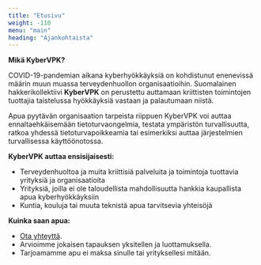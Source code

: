 ```yaml
---
title: "Etusivu"
weight: -110
menu: "main"
heading: "Ajankohtaista"
---
```

**Mikä KyberVPK?**

COVID-19-pandemian aikana kyberhyökkäyksiä on kohdistunut enenevissä määrin muun muassa terveydenhuollon organisaatioihin. Suomalainen hakkerikollektiivi **KyberVPK** on perustettu auttamaan kriittisten toimintojen tuottajia taistelussa hyökkäyksiä vastaan ja palautumaan niistä.

Apua pyytävän organisaation tarpeista riippuen KyberVPK voi auttaa ennaltaehkäisemään tietoturvaongelmia, testata ympäristön turvallisuutta, ratkoa yhdessä tietoturvapoikkeamia tai esimerkiksi auttaa järjestelmien turvallisessa käyttöönotossa.

**KyberVPK auttaa ensisijaisesti:**

* Terveydenhuoltoa ja muita kriittisiä palveluita ja toimintoja tuottavia yrityksiä ja organisaatioita
* Yrityksiä, joilla ei ole taloudellista mahdollisuutta hankkia kaupallista apua kyberhyökkäyksiin
* Kuntia, kouluja tai muuta teknistä apua tarvitsevia yhteisöjä

**Kuinka saan apua:**

* [Ota yhteyttä](/contact/).
* Arvioimme jokaisen tapauksen yksitellen ja luottamuksella.
* Tarjoamamme apu ei maksa sinulle tai yrityksellesi mitään.
